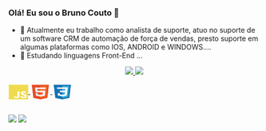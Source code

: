 ### Olá! Eu sou o Bruno Couto 👋

- 🔭 Atualmente eu trabalho como analista de suporte, atuo no suporte de um software CRM de automação de força de vendas,
presto suporte em algumas plataformas como IOS, ANDROID e WINDOWS....
- 🌱 Estudando linguagens Front-End ...
 <div align="center"/>
    <a href="https://github.com/Bcouto19">
    <img  height="180px" src="https://github-readme-stats.vercel.app/api?username=Bcouto19&show_icons=true&theme=dark&include_all_commits=true&count_private=true"/>
    <img  height="400px" src="https://github-readme-stats.vercel.app/api/top-langs/?username=Bcouto19&layout=compact&langs_count=7&theme=dark"/>
</div>
<div style="display: inline_block"><br>
  <img align="center" alt="Couto-Js" height="30" width="40" src="https://raw.githubusercontent.com/devicons/devicon/master/icons/javascript/javascript-plain.svg">
  <img align="center" alt="Couto-HTML" height="30" width="40" src="https://raw.githubusercontent.com/devicons/devicon/master/icons/html5/html5-original.svg">
  <img align="center" alt="Couto-CSS" height="30" width="40" src="https://raw.githubusercontent.com/devicons/devicon/master/icons/css3/css3-original.svg">
</div>


##

<div>
  <a href = "mailto:brunocouto0405@gmail.com.com"><img src="https://img.shields.io/badge/-Gmail-%23333?style=for-the-badge&logo=gmail&logoColor=white" target="_blank"></a>
  <a href="https://www.linkedin.com/in/bruno-couto-7521a4220/" target="_blank"><img src="https://img.shields.io/badge/-LinkedIn-%230077B5?style=for-the-badge&logo=linkedin&logoColor=white" target="_blank"></a> 
</div>
  
